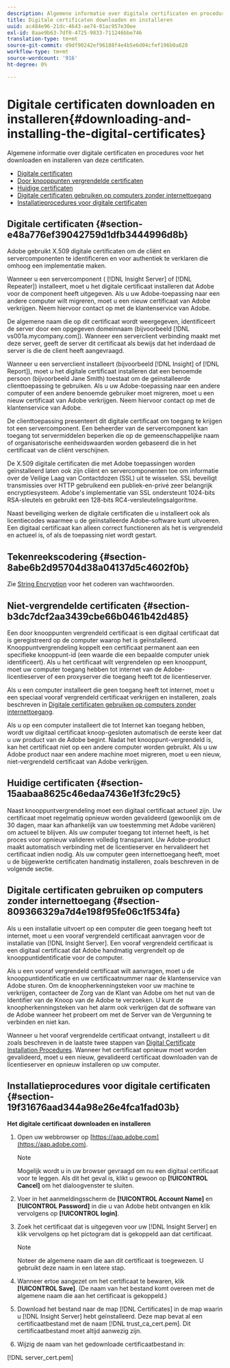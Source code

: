 ```yaml
---
description: Algemene informatie over digitale certificaten en procedures voor het downloaden en installeren van deze certificaten.
title: Digitale certificaten downloaden en installeren
uuid: ac484e96-21dc-4643-ae74-01ac957e30ee
exl-id: 8aae9b63-7df0-4725-9833-711246bbe746
translation-type: tm+mt
source-git-commit: d9df90242ef96188f4e4b5e6d04cfef196b0a628
workflow-type: tm+mt
source-wordcount: '916'
ht-degree: 0%

---
```


# Digitale certificaten downloaden en installeren{#downloading-and-installing-the-digital-certificates}

Algemene informatie over digitale certificaten en procedures voor het downloaden en installeren van deze certificaten.

* [Digitale certificaten](../../../../../home/c-inst-svr/c-install-ins-svr/t-install-proc-inst-svr-dpu/c-dnld-dgtl-cert/c-dnld-dgtl-cert.md#section-e48a776ef39042759d1dfb3444996d8b)
* [Door knooppunten vergrendelde certificaten](../../../../../home/c-inst-svr/c-install-ins-svr/t-install-proc-inst-svr-dpu/c-dnld-dgtl-cert/c-dnld-dgtl-cert.md#section-b3dc7dcf2aa3439cbe66b0461b42d485)
* [Huidige certificaten](../../../../../home/c-inst-svr/c-install-ins-svr/t-install-proc-inst-svr-dpu/c-dnld-dgtl-cert/c-dnld-dgtl-cert.md#section-15aabaa8625c46edaa7436e1f3fc29c5)
* [Digitale certificaten gebruiken op computers zonder internettoegang](../../../../../home/c-inst-svr/c-install-ins-svr/t-install-proc-inst-svr-dpu/c-dnld-dgtl-cert/c-dnld-dgtl-cert.md#section-809366329a7d4e198f95fe06c1f534fa)
* [Installatieprocedures voor digitale certificaten](../../../../../home/c-inst-svr/c-install-ins-svr/t-install-proc-inst-svr-dpu/c-dnld-dgtl-cert/c-dnld-dgtl-cert.md#section-19f31676aad344a98e26e4fca1fad03b)

## Digitale certificaten {#section-e48a776ef39042759d1dfb3444996d8b}

Adobe gebruikt X.509 digitale certificaten om de cliënt en servercomponenten te identificeren en voor authentiek te verklaren die omhoog een implementatie maken.

Wanneer u een servercomponent ( [!DNL Insight Server] of [!DNL Repeater]) installeert, moet u het digitale certificaat installeren dat Adobe voor de component heeft uitgegeven. Als u uw Adobe-toepassing naar een andere computer wilt migreren, moet u een nieuw certificaat van Adobe verkrijgen. Neem hiervoor contact op met de klantenservice van Adobe.

De algemene naam die op dit certificaat wordt weergegeven, identificeert de server door een opgegeven domeinnaam (bijvoorbeeld [!DNL vs001a.mycompany.com]). Wanneer een serverclient verbinding maakt met deze server, geeft de server dit certificaat als bewijs dat het inderdaad de server is die de client heeft aangevraagd.

Wanneer u een serverclient installeert (bijvoorbeeld [!DNL Insight] of [!DNL Report]), moet u het digitale certificaat installeren dat een benoemde persoon (bijvoorbeeld Jane Smith) toestaat om de geïnstalleerde clienttoepassing te gebruiken. Als u uw Adobe-toepassing naar een andere computer of een andere benoemde gebruiker moet migreren, moet u een nieuw certificaat van Adobe verkrijgen. Neem hiervoor contact op met de klantenservice van Adobe.

De clienttoepassing presenteert dit digitale certificaat om toegang te krijgen tot een servercomponent. Een beheerder van de servercomponent kan toegang tot servermiddelen beperken die op de gemeenschappelijke naam of organisatorische eenheidswaarden worden gebaseerd die in het certificaat van de cliënt verschijnen.

De X.509 digitale certificaten die met Adobe toepassingen worden geïnstalleerd laten ook zijn cliënt en servercomponenten toe om informatie over de Veilige Laag van Contactdozen (SSL) uit te wisselen. SSL beveiligt transmissies over HTTP gebruikend een publiek-en-privé zeer belangrijk encryptiesysteem. Adobe&#39;s implementatie van SSL ondersteunt 1024-bits RSA-sleutels en gebruikt een 128-bits RC4-versleutelingsalgoritme.

Naast beveiliging werken de digitale certificaten die u installeert ook als licentiecodes waarmee u de geïnstalleerde Adobe-software kunt uitvoeren. Een digitaal certificaat kan alleen correct functioneren als het is vergrendeld en actueel is, of als de toepassing niet wordt gestart.

## Tekenreekscodering {#section-8abe6b2d95704d38a04137d5c4602f0b}

Zie [String Encryption](../../../../../home/c-inst-svr/c-install-ins-svr/t-install-proc-inst-svr-dpu/c-dnld-dgtl-cert/string-encryption.md#concept-35da0b53650a4d7e82b240ad27f6d45a) voor het coderen van wachtwoorden.

## Niet-vergrendelde certificaten {#section-b3dc7dcf2aa3439cbe66b0461b42d485}

Een door knooppunten vergrendeld certificaat is een digitaal certificaat dat is geregistreerd op de computer waarop het is geïnstalleerd. Knooppuntvergrendeling koppelt een certificaat permanent aan een specifieke knooppunt-id (een waarde die een bepaalde computer uniek identificeert). Als u het certificaat wilt vergrendelen op een knooppunt, moet uw computer toegang hebben tot internet van de Adobe-licentieserver of een proxyserver die toegang heeft tot de licentieserver.

Als u een computer installeert die geen toegang heeft tot internet, moet u een speciaal vooraf vergrendeld certificaat verkrijgen en installeren, zoals beschreven in [Digitale certificaten gebruiken op computers zonder internettoegang](../../../../../home/c-inst-svr/c-install-ins-svr/t-install-proc-inst-svr-dpu/c-dnld-dgtl-cert/c-dnld-dgtl-cert.md#section-809366329a7d4e198f95fe06c1f534fa).

Als u op een computer installeert die tot Internet kan toegang hebben, wordt uw digitaal certificaat knoop-gesloten automatisch de eerste keer dat u uw product van de Adobe begint. Nadat het knooppunt-vergrendeld is, kan het certificaat niet op een andere computer worden gebruikt. Als u uw Adobe product naar een andere machine moet migreren, moet u een nieuw, niet-vergrendeld certificaat van Adobe verkrijgen.

## Huidige certificaten {#section-15aabaa8625c46edaa7436e1f3fc29c5}

Naast knooppuntvergrendeling moet een digitaal certificaat actueel zijn. Uw certificaat moet regelmatig opnieuw worden gevalideerd (gewoonlijk om de 30 dagen, maar kan afhankelijk van uw toestemming met Adobe variëren) om actueel te blijven. Als uw computer toegang tot internet heeft, is het proces voor opnieuw valideren volledig transparant. Uw Adobe-product maakt automatisch verbinding met de licentieserver en hervalideert het certificaat indien nodig. Als uw computer geen internettoegang heeft, moet u de bijgewerkte certificaten handmatig installeren, zoals beschreven in de volgende sectie.

## Digitale certificaten gebruiken op computers zonder internettoegang {#section-809366329a7d4e198f95fe06c1f534fa}

Als u een installatie uitvoert op een computer die geen toegang heeft tot internet, moet u een vooraf vergrendeld certificaat aanvragen voor de installatie van [!DNL Insight Server]. Een vooraf vergrendeld certificaat is een digitaal certificaat dat Adobe handmatig vergrendelt op de knooppuntidentificatie voor de computer.

Als u een vooraf vergrendeld certificaat wilt aanvragen, moet u de knooppuntidentificatie en uw certificaatnummer naar de klantenservice van Adobe sturen. Om de knoopherkenningsteken voor uw machine te verkrijgen, contacteer de Zorg van de Klant van Adobe om het nut van de Identifier van de Knoop van de Adobe te verzoeken. U kunt de knoopherkenningsteken van het alarm ook verkrijgen dat de software van de Adobe wanneer het probeert om met de Server van de Vergunning te verbinden en niet kan.

Wanneer u het vooraf vergrendelde certificaat ontvangt, installeert u dit zoals beschreven in de laatste twee stappen van [Digital Certificate Installation Procedures](../../../../../home/c-inst-svr/c-install-ins-svr/t-install-proc-inst-svr-dpu/c-dnld-dgtl-cert/c-dnld-dgtl-cert.md#section-19f31676aad344a98e26e4fca1fad03b). Wanneer het certificaat opnieuw moet worden gevalideerd, moet u een nieuw, gevalideerd certificaat downloaden van de licentieserver en opnieuw installeren op uw computer.

## Installatieprocedures voor digitale certificaten {#section-19f31676aad344a98e26e4fca1fad03b}

**Het digitale certificaat downloaden en installeren**

1. Open uw webbrowser op [https://aap.adobe.com](https://aap.adobe.com).

   >[!NOTE]
   >
   >Mogelijk wordt u in uw browser gevraagd om nu een digitaal certificaat voor te leggen. Als dit het geval is, klikt u gewoon op **[!UICONTROL Cancel]** om het dialoogvenster te sluiten.

1. Voer in het aanmeldingsscherm de **[!UICONTROL Account Name]** en **[!UICONTROL Password]** in die u van Adobe hebt ontvangen en klik vervolgens op **[!UICONTROL login]**.

1. Zoek het certificaat dat is uitgegeven voor uw [!DNL Insight Server] en klik vervolgens op het pictogram dat is gekoppeld aan dat certificaat.

   >[!NOTE]
   >
   >Noteer de algemene naam die aan dit certificaat is toegewezen. U gebruikt deze naam in een latere stap.

1. Wanneer ertoe aangezet om het certificaat te bewaren, klik **[!UICONTROL Save]**. (De naam van het bestand komt overeen met de algemene naam die aan het certificaat is gekoppeld.)
1. Download het bestand naar de map [!DNL Certificates] in de map waarin u [!DNL Insight Server] hebt geïnstalleerd. Deze map bevat al een certificaatbestand met de naam [!DNL trust_ca_cert.pem]. Dit certificaatbestand moet altijd aanwezig zijn.

1. Wijzig de naam van het gedownloade certificaatbestand in:

[!DNL server_cert.pem]
